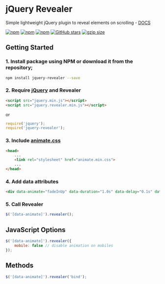 # jQuery Revealer
Simple lightweight jQuery plugin to reveal elements on scrolling - [DOCS](https://bissolli.github.io/jquery-revealer/)

[![npm](https://img.shields.io/npm/v/jquery-revealer.svg)](https://www.npmjs.com/package/jquery-revealer)
[![npm](https://img.shields.io/npm/dt/jquery-revealer.svg)](https://www.npmjs.com/package/jquery-revealer)
[![npm](https://img.shields.io/npm/l/jquery-revealer.svg)](https://github.com/bissolli/jquery-revealer/blob/master/LICENSE)
[![GitHub stars](https://img.shields.io/github/stars/bissolli/jquery-revealer.svg)](https://github.com/bissolli/jquery-revealer/stargazers)
[![gzip size](http://img.badgesize.io/https://unpkg.com/jquery-revealer?compression=gzip)](https://github.com/bissolli/jquery-revealer)

## Getting Started

### 1. Install package using NPM or download it from the repository;
```bash
npm install jquery-revealer --save
```

### 2. Require [jQuery](https://jquery.com/) and Revealer
```html
<script src="jquery.min.js"></script>
<script src="jquery.revealer.min.js"></script>
```
or
```javascript
require('jquery');
require('jquery-revealer');
```

### 3. Include [animate.css](http://daneden.github.io/animate.css/)
```html
<head>
    ...
    <link rel="stylesheet" href="animate.min.css">
    ...
</head>
```

### 4. Add data attributes
```html
<div data-animate="fadeInUp" data-duration="1.0s" data-delay="0.1s" data-iteration="1">see animation</div>
```

### 5. Call Revealer
```javascript
$('[data-animate]').revealer();
```


## JavaScript Options
```javascript
$('[data-animate]').revealer({
    mobile: false // disable animation on mobiles
});
```


## Methods
```javascript
$('[data-animate]').revealer('bind');
```
